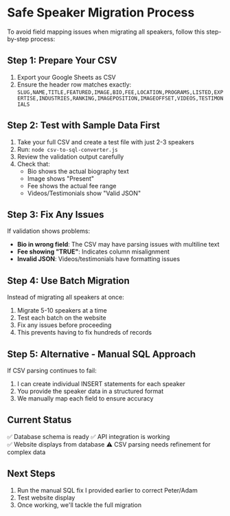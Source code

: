 # Safe Speaker Migration Process

To avoid field mapping issues when migrating all speakers, follow this step-by-step process:

## Step 1: Prepare Your CSV
1. Export your Google Sheets as CSV
2. Ensure the header row matches exactly: `SLUG,NAME,TITLE,FEATURED,IMAGE,BIO,FEE,LOCATION,PROGRAMS,LISTED,EXPERTISE,INDUSTRIES,RANKING,IMAGEPOSITION,IMAGEOFFSET,VIDEOS,TESTIMONIALS`

## Step 2: Test with Sample Data First
1. Take your full CSV and create a test file with just 2-3 speakers
2. Run: `node csv-to-sql-converter.js`
3. Review the validation output carefully
4. Check that:
   - Bio shows the actual biography text
   - Image shows "Present" 
   - Fee shows the actual fee range
   - Videos/Testimonials show "Valid JSON"

## Step 3: Fix Any Issues
If validation shows problems:
- **Bio in wrong field**: The CSV may have parsing issues with multiline text
- **Fee showing "TRUE"**: Indicates column misalignment  
- **Invalid JSON**: Videos/testimonials have formatting issues

## Step 4: Use Batch Migration
Instead of migrating all speakers at once:
1. Migrate 5-10 speakers at a time
2. Test each batch on the website
3. Fix any issues before proceeding
4. This prevents having to fix hundreds of records

## Step 5: Alternative - Manual SQL Approach
If CSV parsing continues to fail:
1. I can create individual INSERT statements for each speaker
2. You provide the speaker data in a structured format
3. We manually map each field to ensure accuracy

## Current Status
✅ Database schema is ready
✅ API integration is working  
✅ Website displays from database
⚠️ CSV parsing needs refinement for complex data

## Next Steps
1. Run the manual SQL fix I provided earlier to correct Peter/Adam
2. Test website display
3. Once working, we'll tackle the full migration
